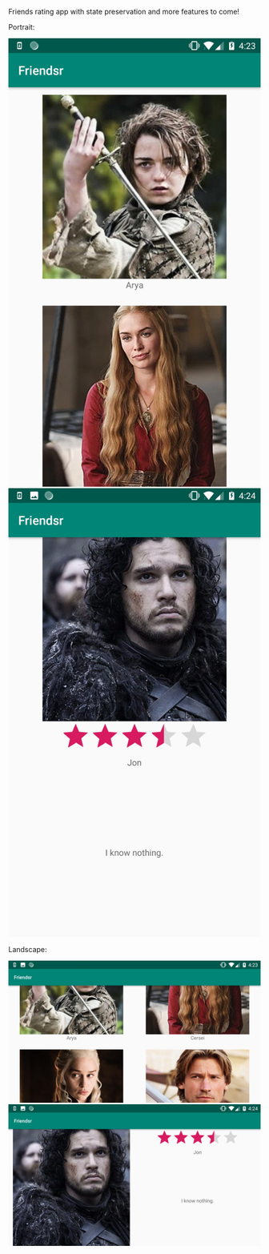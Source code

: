 Friends rating app with state preservation and more features to come!

Portrait:

![1](Screenshot_20181114-162343.jpg)
![2](Screenshot_20181114-162406.jpg)

Landscape:

![3](Screenshot_20181114-162353.jpg)
![4](Screenshot_20181114-162401.jpg)


